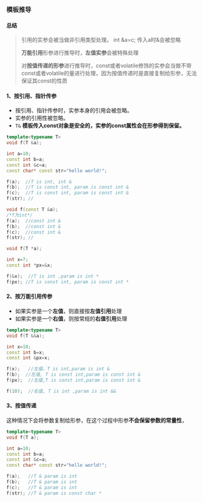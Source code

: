 ### 模板推导

#### 总结

> 引用的实参会被当做非引用类型处理。  int &a=c;  传入a时&会被忽略
>
> **万能引用**形参进行推导时，**左值实参**会被特殊处理
>
> 对**按值传递的形参**进行推导时，const或者volatile修饰的实参会当做不带const或者volatile的量进行处理，因为按值传递时是直接复制给形参，无法保证其const的性质

#### 1、按引用、指针传参

- 按引用、指针传参时，实参本身的引用会被忽略。
- 实参的引用性被忽略。  
- `T&` **模板传入const对象是安全的，实参的const属性会在形参得到保留。**

```c++
template<typename T>
void f(T &a);

int a=10;
const int b=a;
const int &c=a;
const char* const str="hello world!";

f(a);  //T is int, int &
f(b);  //T is const int, param is const int &
f(c);  //T is const int, param is const int &
f(str); //

void f(const T &a);
/*T为int*/
f(a);  //const int &
f(b);  //const int &
f(c);  //const int &
f(str); //

void f(T *a);

int x=7;
const int *px=&x;

f(&x);  //T is int ,param is int *
f(px); //T is const int, param is const int *
```

#### 2、按万能引用传参

- 如果实参是一个**左值**，则直接按**左值引用**处理
- 如果实参是一个**右值**，则按常规的**右值引用**处理

```c++
template<typename T>
void f(T &&a);

int x=10;
const int b=x;
const int &px=x;

f(x);   //左值，T is int,param is int &
f(b);  //左值, T is const int,param is const int &
f(px);  //左值,T is const int,param is const int &

f(10);  //右值, T is int ,param is int &&
```

#### 3、按值传递

这种情况下会将参数复制给形参，在这个过程中形参**不会保留参数的常量性**，

```c++
template<typename T>
void f(T a);

int a=10;
const int b=a;
const int &c=a;
const char* const str="hello world!";

f(a);   //T & param is int
f(b);   //T & param is int
f(c);   //T & param is int
f(str); //T & param is const char *  
```

